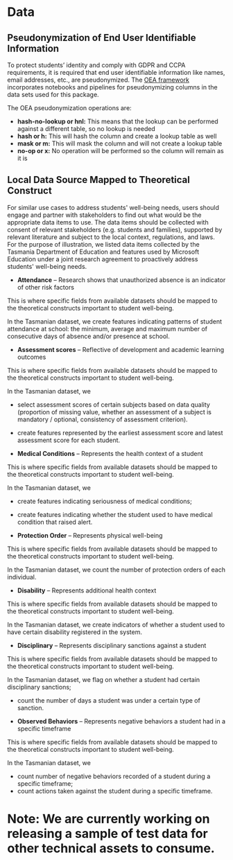 
# Data

## Pseudonymization of End User Identifiable Information
To protect students’ identity and comply with GDPR and CCPA requirements, it is required that end user identifiable information like names, email addresses, etc., are pseudonymized. The [OEA framework](https://github.com/microsoft/OpenEduAnalytics/tree/main/framework/synapse) incorporates notebooks and pipelines for pseudonymizing columns in the data sets used for this package. 

The OEA pseudonymization operations are:
- **hash-no-lookup or hnl:** This means that the lookup can be performed against a different table, so no lookup is needed
- **hash or h:** This will hash the column and create a lookup table as well
- **mask or m:** This will mask the column and will not create a lookup table
- **no-op or x:** No operation will be performed so the column will remain as it is



## Local Data Source Mapped to Theoretical Construct 
For similar use cases to address students' well-being needs, users should engage and partner with stakeholders to find out what would be the appropriate data items to use. The data items should be collected with consent of relevant stakeholders (e.g. students and families), supported by relevant literature and subject to the local context, regulations, and laws. For the purpose of illustration, we listed data items collected by the Tasmania Department of Education and features used by Microsoft Education under a joint research agreement to proactively address students' well-being needs.  

- **Attendance** – Research shows that unauthorized absence is an indicator of other risk factors

This is where specific fields from available datasets should be mapped to the theoretical constructs important to student well-being.

In the Tasmanian dataset, we create features indicating patterns of student attendance at school: the minimum, average and maximum number of consecutive days of absence and/or presence at school. 

- **Assessment scores** – Reflective of development and academic learning outcomes

This is where specific fields from available datasets should be mapped to the theoretical constructs important to student well-being.

In the Tasmanian dataset, we
-	select assessment scores of certain subjects based on data quality (proportion of missing value, whether an assessment of a subject is mandatory / optional, consistency of assessment criterion).
-	create features represented by the earliest assessment score and latest assessment score for each student.

- **Medical Conditions** – Represents the health context of a student

This is where specific fields from available datasets should be mapped to the theoretical constructs important to student well-being.

In the Tasmanian dataset, we
-	create features indicating seriousness of medical conditions;
-	create features indicating whether the student used to have medical condition that raised alert.

- **Protection Order** – Represents physical well-being

This is where specific fields from available datasets should be mapped to the theoretical constructs important to student well-being.

In the Tasmanian dataset, we count the number of protection orders of each individual.

- **Disability** – Represents additional health context

This is where specific fields from available datasets should be mapped to the theoretical constructs important to student well-being.

In the Tasmanian dataset, we create indicators of whether a student used to have certain disability registered in the system.

- **Disciplinary** – Represents disciplinary sanctions against a student

This is where specific fields from available datasets should be mapped to the theoretical constructs important to student well-being.

In the Tasmanian dataset, we
flag on whether a student had certain disciplinary sanctions;
-	count the number of days a student was under a certain type of sanction.

- **Observed Behaviors** – Represents negative behaviors a student had in a specific timeframe

This is where specific fields from available datasets should be mapped to the theoretical constructs important to student well-being.

In the Tasmanian dataset, we
-	count number of negative behaviors recorded of a student during a specific timeframe;
-	count actions taken against the student during a specific timeframe.



# Note: We are currently working on releasing a sample of test data for other technical assets to consume.




